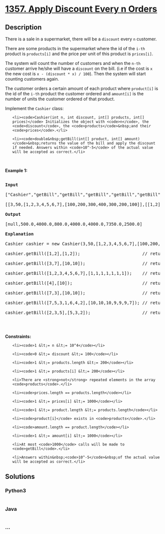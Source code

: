 # [1357. Apply Discount Every n Orders](https://leetcode.com/problems/apply-discount-every-n-orders)

## Description
<p>There is&nbsp;a sale in a supermarket, there will be a <code>discount</code> every <code>n</code> customer.<br />

There are some products in the supermarket where the id of the <code>i-th</code> product is <code>products[i]</code> and the price per unit of this product is&nbsp;<code>prices[i]</code>.<br />

The system will count the number of customers and when the <code>n-th</code> customer arrive he/she will have a <code>discount</code> on the bill. (i.e if the cost is <code>x</code> the new cost is <code>x - (discount * x) / 100</code>). Then the system will start counting customers again.<br />

The customer orders a certain amount of each product where <code>product[i]</code> is the id of the <code>i-th</code> product the customer ordered and <code>amount[i]</code> is the number of units the customer ordered of that product.</p>



<p>Implement the <code>Cashier</code> class:</p>



<ul>

	<li><code>Cashier(int n, int discount, int[] products, int[] prices)</code> Initializes the object with <code>n</code>, the <code>discount</code>, the <code>products</code>&nbsp;and their <code>prices</code>.</li>

	<li><code>double&nbsp;getBill(int[] product, int[] amount)</code>&nbsp;returns the value of the bill and apply the discount if needed. Answers within <code>10^-5</code> of the actual value will be accepted as correct.</li>

</ul>



<p>&nbsp;</p>

<p><strong>Example 1:</strong></p>



<pre>

<strong>Input</strong>

[&quot;Cashier&quot;,&quot;getBill&quot;,&quot;getBill&quot;,&quot;getBill&quot;,&quot;getBill&quot;,&quot;getBill&quot;,&quot;getBill&quot;,&quot;getBill&quot;]

[[3,50,[1,2,3,4,5,6,7],[100,200,300,400,300,200,100]],[[1,2],[1,2]],[[3,7],[10,10]],[[1,2,3,4,5,6,7],[1,1,1,1,1,1,1]],[[4],[10]],[[7,3],[10,10]],[[7,5,3,1,6,4,2],[10,10,10,9,9,9,7]],[[2,3,5],[5,3,2]]]

<strong>Output</strong>

[null,500.0,4000.0,800.0,4000.0,4000.0,7350.0,2500.0]

<strong>Explanation</strong>

Cashier cashier = new Cashier(3,50,[1,2,3,4,5,6,7],[100,200,300,400,300,200,100]);

cashier.getBill([1,2],[1,2]);                        // return 500.0, bill = 1 * 100 + 2 * 200 = 500.

cashier.getBill([3,7],[10,10]);                      // return 4000.0

cashier.getBill([1,2,3,4,5,6,7],[1,1,1,1,1,1,1]);    // return 800.0, The bill was 1600.0 but as this is the third customer, he has a discount of 50% which means his bill is only 1600 - 1600 * (50 / 100) = 800.

cashier.getBill([4],[10]);                           // return 4000.0

cashier.getBill([7,3],[10,10]);                      // return 4000.0

cashier.getBill([7,5,3,1,6,4,2],[10,10,10,9,9,9,7]); // return 7350.0, Bill was 14700.0 but as the system counted three more customers, he will have a 50% discount and the bill becomes 7350.0

cashier.getBill([2,3,5],[5,3,2]);                    // return 2500.0

</pre>



<p>&nbsp;</p>

<p><strong>Constraints:</strong></p>



<ul>

	<li><code>1 &lt;= n &lt;= 10^4</code></li>

	<li><code>0 &lt;= discount &lt;= 100</code></li>

	<li><code>1 &lt;= products.length &lt;= 200</code></li>

	<li><code>1 &lt;= products[i] &lt;= 200</code></li>

	<li>There are <strong>not</strong> repeated elements in the array <code>products</code>.</li>

	<li><code>prices.length == products.length</code></li>

	<li><code>1 &lt;= prices[i] &lt;= 1000</code></li>

	<li><code>1 &lt;= product.length &lt;= products.length</code></li>

	<li><code>product[i]</code> exists in <code>products</code>.</li>

	<li><code>amount.length == product.length</code></li>

	<li><code>1 &lt;= amount[i] &lt;= 1000</code></li>

	<li>At most <code>1000</code> calls will be made to <code>getBill</code>.</li>

	<li>Answers within&nbsp;<code>10^-5</code>&nbsp;of the actual value will be accepted as correct.</li>

</ul>


## Solutions


<!-- tabs:start -->

### **Python3**

```python

```

### **Java**

```java

```

### **...**
```

```

<!-- tabs:end -->